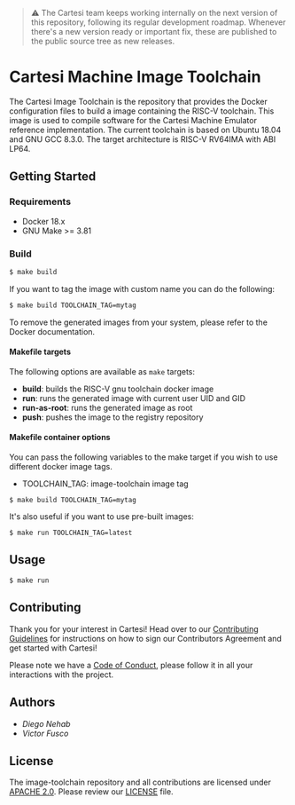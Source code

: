 > :warning: The Cartesi team keeps working internally on the next version of this repository, following its regular development roadmap. Whenever there's a new version ready or important fix, these are published to the public source tree as new releases.

# Cartesi Machine Image Toolchain

The Cartesi Image Toolchain is the repository that provides the Docker configuration files to build a image containing the RISC-V toolchain. This image is used to compile software for the Cartesi Machine Emulator reference implementation. The current toolchain is based on Ubuntu 18.04 and GNU GCC 8.3.0. The target architecture is RISC-V RV64IMA with ABI LP64.

## Getting Started

### Requirements

- Docker 18.x
- GNU Make >= 3.81

### Build

```bash
$ make build
```

If you want to tag the image with custom name you can do the following:

```bash
$ make build TOOLCHAIN_TAG=mytag
```

To remove the generated images from your system, please refer to the Docker documentation.

#### Makefile targets

The following options are available as `make` targets:

- **build**: builds the RISC-V gnu toolchain docker image
- **run**: runs the generated image with current user UID and GID
- **run-as-root**: runs the generated image as root
- **push**: pushes the image to the registry repository

#### Makefile container options

You can pass the following variables to the make target if you wish to use different docker image tags.

- TOOLCHAIN\_TAG: image-toolchain image tag

```
$ make build TOOLCHAIN_TAG=mytag
```

It's also useful if you want to use pre-built images:

```
$ make run TOOLCHAIN_TAG=latest
```

## Usage

```
$ make run
```

## Contributing

Thank you for your interest in Cartesi! Head over to our [Contributing Guidelines](https://github.com/cartesi/image-toolchain/blob/master/CONTRIBUTING.md) for instructions on how to sign our Contributors Agreement and get started with Cartesi!

Please note we have a [Code of Conduct](https://github.com/cartesi/image-toolchain/blob/master/CODE_OF_CONDUCT.md), please follow it in all your interactions with the project.

## Authors

* *Diego Nehab*
* *Victor Fusco*

## License

The image-toolchain repository and all contributions are licensed under
[APACHE 2.0](https://www.apache.org/licenses/LICENSE-2.0). Please review our [LICENSE](https://github.com/cartesi/image-toolchain/blob/master/LICENSE) file.

